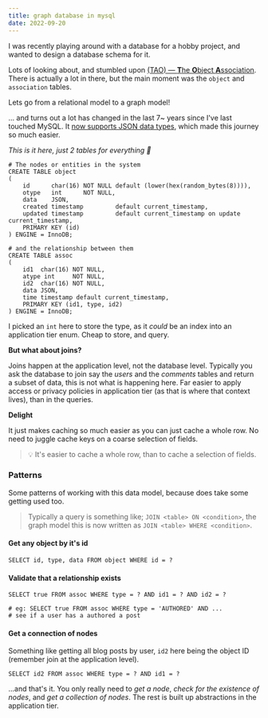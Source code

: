 ```yaml
---
title: graph database in mysql
date: 2022-09-20
---
```


I was recently playing around with a database for a hobby project, and wanted to design a database schema for it.

Lots of looking about, and stumbled upon
[(TAO) — **T**he **O**bject **A**ssociation](https://cs.uwaterloo.ca/~brecht/courses/854-Emerging-2014/readings/data-store/tao-facebook-distributed-datastore-atc-2013.pdf).
There is actually a lot in there, but the main moment was the `object` and `association` tables.

Lets go from a relational model to a graph model!

... and turns out a lot has changed in the last 7~ years since I've last touched MySQL. It
[now supports JSON data types](https://dev.mysql.com/doc/refman/5.7/en/json.html), which made this journey so much
easier.

_This is it here, just 2 tables for everything 🎉_

```mysql
# The nodes or entities in the system
CREATE TABLE object
(
    id      char(16) NOT NULL default (lower(hex(random_bytes(8)))),
    otype   int      NOT NULL,
    data    JSON,
    created timestamp         default current_timestamp,
    updated timestamp         default current_timestamp on update current_timestamp,
    PRIMARY KEY (id)
) ENGINE = InnoDB;

# and the relationship between them
CREATE TABLE assoc
(
    id1  char(16) NOT NULL,
    atype int     NOT NULL,
    id2  char(16) NOT NULL,
    data JSON,
    time timestamp default current_timestamp,
    PRIMARY KEY (id1, type, id2)
) ENGINE = InnoDB;
```

I picked an `int` here to store the type, as it _could_ be an index into an application tier enum. Cheap to store, and
query.

**But what about joins?**

Joins happen at the application level, not the database level. Typically you ask the database to join say the _users_
and the _comments_ tables and return a subset of data, this is not what is happening here. Far easier to apply access or
privacy policies in application tier (as that is where that context lives), than in the queries.

**Delight**

It just makes caching so much easier as you can just cache a whole row. No need to juggle cache keys on a coarse
selection of fields.

> 💡 It's easier to cache a whole row, than to cache a selection of fields.

### Patterns

Some patterns of working with this data model, because does take some getting used too.

> Typically a query is something like; `JOIN <table> ON <condition>`, the graph model this is now written as
> `JOIN <table> WHERE <condition>`.

#### Get any object by it's id

```mysql
SELECT id, type, data FROM object WHERE id = ?
```

#### Validate that a relationship exists

```mysql
SELECT true FROM assoc WHERE type = ? AND id1 = ? AND id2 = ?

# eg: SELECT true FROM assoc WHERE type = 'AUTHORED' AND ...
# see if a user has a authored a post
```

#### Get a connection of nodes

Something like getting all blog posts by user, `id2` here being the object ID (remember join at the application level).

```mysql
SELECT id2 FROM assoc WHERE type = ? AND id1 = ?
```

...and that's it. You only really need to _get a node_, _check for the existence of nodes_, and _get a collection of
nodes_. The rest is built up abstractions in the application tier.
